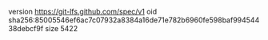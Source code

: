 version https://git-lfs.github.com/spec/v1
oid sha256:85005546ef6ac7c07932a8384a16de71e782b6960fe598baf99454438debcf9f
size 5422
